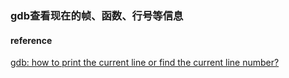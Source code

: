 ### gdb查看现在的帧、函数、行号等信息





#### reference

[gdb: how to print the current line or find the current line number?](https://stackoverflow.com/questions/14581837/gdb-how-to-print-the-current-line-or-find-the-current-line-number)

